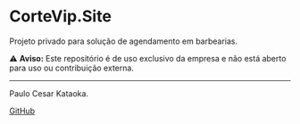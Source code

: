 # CorteVip.Site

Projeto privado para solução de agendamento em barbearias.

⚠️ **Aviso:** Este repositório é de uso exclusivo da empresa e não está aberto para uso ou contribuição externa.

---
Paulo Cesar Kataoka.
  
[GitHub](https://github.com/paulokataoka)

